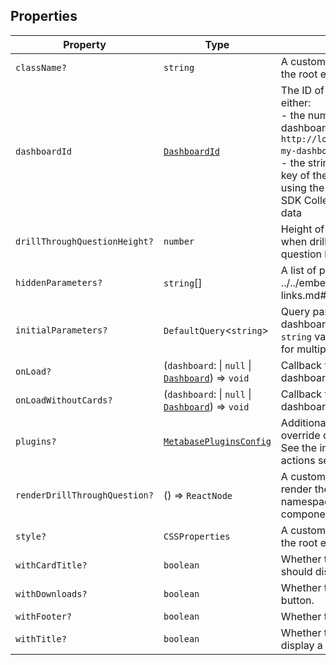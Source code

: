 ## Properties

| Property | Type | Description |
| ------ | ------ | ------ |
| <a id="classname"></a> `className?` | `string` | A custom class name to be added to the root element. |
| <a id="dashboardid"></a> `dashboardId` | [`DashboardId`](../../../MetabaseProvider/internal-types/type-aliases/DashboardId.md) | The ID of the dashboard. This is either: <br>- the numerical ID when accessing a dashboard link, i.e. `http://localhost:3000/dashboard/1-my-dashboard` where the ID is `1` <br>- the string ID found in the `entity_id` key of the dashboard object when using the API directly or using the SDK Collection Browser to return data |
| <a id="drillthroughquestionheight"></a> `drillThroughQuestionHeight?` | `number` | Height of a question component when drilled from the dashboard to a question level. |
| <a id="hiddenparameters"></a> `hiddenParameters?` | `string`[] | A list of parameters to hide ../../embedding/public-links.md#appearance-parameters. |
| <a id="initialparameters"></a> `initialParameters?` | `DefaultQuery`\<`string`\> | Query parameters for the dashboard. For a single option, use a `string` value, and use a list of strings for multiple options. |
| <a id="onload"></a> `onLoad?` | (`dashboard`: \| `null` \| [`Dashboard`](../../../MetabaseProvider/internal-types/interfaces/Dashboard.md)) => `void` | Callback that is called when the dashboard is loaded. |
| <a id="onloadwithoutcards"></a> `onLoadWithoutCards?` | (`dashboard`: \| `null` \| [`Dashboard`](../../../MetabaseProvider/internal-types/interfaces/Dashboard.md)) => `void` | Callback that is called when the dashboard is loaded without cards. |
| <a id="plugins"></a> `plugins?` | [`MetabasePluginsConfig`](../../../MetabaseProvider/internal-types/type-aliases/MetabasePluginsConfig.md) | Additional mapper function to override or add drill-down menu. See the implementing custom actions section for more details. |
| <a id="renderdrillthroughquestion"></a> `renderDrillThroughQuestion?` | () => `ReactNode` | A custom React component to render the question layout. Use namespaced InteractiveQuestion components to build the layout. |
| <a id="style"></a> `style?` | `CSSProperties` | A custom style object to be added to the root element. |
| <a id="withcardtitle"></a> `withCardTitle?` | `boolean` | Whether the dashboard cards should display a title. |
| <a id="withdownloads"></a> `withDownloads?` | `boolean` | Whether to hide the download button. |
| <a id="withfooter"></a> `withFooter?` | `boolean` | Whether to display the footer. |
| <a id="withtitle"></a> `withTitle?` | `boolean` | Whether the dashboard should display a title. |

